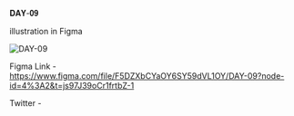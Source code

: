 𝐃𝐀𝐘-𝟎𝟗

illustration in Figma

![DAY-09](https://user-images.githubusercontent.com/85480387/205273030-67db4367-4a53-46b3-b8da-8104f8596dc4.jpg)

Figma Link - https://www.figma.com/file/F5DZXbCYaOY6SY59dVL1OY/DAY-09?node-id=4%3A2&t=js97J39oCr1frtbZ-1

Twitter -
